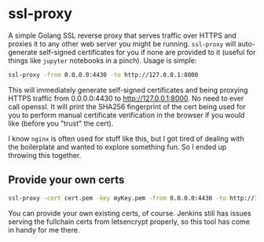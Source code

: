 # ssl-proxy
A simple Golang SSL reverse proxy that serves traffic over HTTPS and proxies it to any other web server you might be running. `ssl-proxy` will auto-generate self-signed certificates for you if none are provided to it (useful for things like `jupyter` notebooks in a pinch). Usage is simple:

```sh
ssl-proxy -from 0.0.0.0:4430 -to http://127.0.0.1:8000
```
This will immediately generate self-signed certificates and being proxying HTTPS traffic from 0.0.0.0:4430 to http://127.0.0.1:8000. No need to ever call openssl. It will print the SHA256 fingerprint of the cert being used for you to perform manual certificate verification in the browser if you would like (before you "trust" the cert).

I know `nginx` is often used for stuff like this, but I got tired of dealing with the boilerplate and wanted to explore something fun. So I ended up throwing this together. 

## Provide your own certs
```sh
ssl-proxy -cert cert.pem -key myKey.pem -from 0.0.0.0:4430 -to http://127.0.0.1:8000
```
You can provide your own existing certs, of course. Jenkins still has issues serving the fullchain certs from letsencrypt properly, so this tool has come in handy for me there. 
